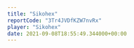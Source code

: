 ```yaml
---
title: "Sikohex"
reportCode: "3Tr4JVDfKZW7nvRx"
player: "Sikohex"
date: 2021-09-08T18:55:49.344000+00:00
---
```

